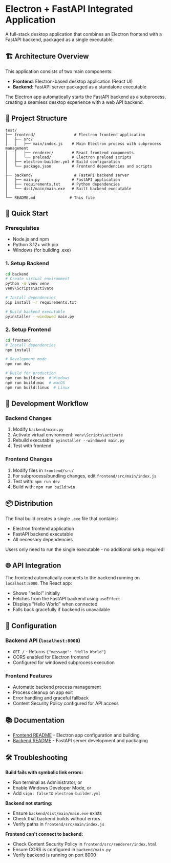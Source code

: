 # Electron + FastAPI Integrated Application

A full-stack desktop application that combines an Electron frontend with a FastAPI backend, packaged as a single executable.

## 🏗️ Architecture Overview

This application consists of two main components:

- **Frontend**: Electron-based desktop application (React UI)
- **Backend**: FastAPI server packaged as a standalone executable

The Electron app automatically starts the FastAPI backend as a subprocess, creating a seamless desktop experience with a web API backend.

## 📁 Project Structure

```
test/
├── frontend/                 # Electron frontend application
│   ├── src/
│   │   ├── main/index.js    # Main Electron process with subprocess management
│   │   ├── renderer/        # React frontend components
│   │   └── preload/         # Electron preload scripts
│   ├── electron-builder.yml # Build configuration
│   └── package.json         # Frontend dependencies and scripts
│
├── backend/                  # FastAPI backend server
│   ├── main.py              # FastAPI application
│   ├── requirements.txt     # Python dependencies
│   └── dist/main/main.exe   # Built backend executable
│
└── README.md               # This file
```

## 🚀 Quick Start

### Prerequisites

- Node.js and npm
- Python 3.12+ with pip
- Windows (for building .exe)

### 1. Setup Backend

```bash
cd backend
# Create virtual environment
python -m venv venv
venv\Scripts\activate

# Install dependencies
pip install -r requirements.txt

# Build backend executable
pyinstaller --windowed main.py
```

### 2. Setup Frontend

```bash
cd frontend
# Install dependencies
npm install

# Development mode
npm run dev

# Build for production
npm run build:win  # Windows
npm run build:mac  # macOS
npm run build:linux  # Linux
```

## 🔧 Development Workflow

### Backend Changes

1. Modify `backend/main.py`
2. Activate virtual environment: `venv\Scripts\activate`
3. Rebuild executable: `pyinstaller --windowed main.py`
4. Test with frontend

### Frontend Changes

1. Modify files in `frontend/src/`
2. For subprocess/bundling changes, edit `frontend/src/main/index.js`
3. Test with: `npm run dev`
4. Build with: `npm run build:win`

## 📦 Distribution

The final build creates a single `.exe` file that contains:

- Electron frontend application
- FastAPI backend executable
- All necessary dependencies

Users only need to run the single executable - no additional setup required!

## 🌐 API Integration

The frontend automatically connects to the backend running on `localhost:8000`. The React app:

- Shows "hello!" initially
- Fetches from the FastAPI backend using `useEffect`
- Displays "Hello World" when connected
- Falls back gracefully if backend is unavailable

## 🔧 Configuration

### Backend API (`localhost:8000`)

- `GET /` - Returns `{"message": "Hello World"}`
- CORS enabled for Electron frontend
- Configured for windowed subprocess execution

### Frontend Features

- Automatic backend process management
- Process cleanup on app exit
- Error handling and graceful fallback
- Content Security Policy configured for API access

## 📚 Documentation

- [Frontend README](frontend/README.md) - Electron app configuration and building
- [Backend README](backend/README.md) - FastAPI server development and packaging

## 🛠️ Troubleshooting

**Build fails with symbolic link errors:**

- Run terminal as Administrator, or
- Enable Windows Developer Mode, or
- Add `sign: false` to `electron-builder.yml`

**Backend not starting:**

- Ensure `backend/dist/main/main.exe` exists
- Check that backend builds without errors
- Verify paths in `frontend/src/main/index.js`

**Frontend can't connect to backend:**

- Check Content Security Policy in `frontend/src/renderer/index.html`
- Ensure CORS is configured in `backend/main.py`
- Verify backend is running on port 8000
